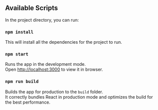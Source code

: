 ## Available Scripts

In the project directory, you can run:

### `npm install`

This will install all the dependencies for the project to run.

### `npm start`

Runs the app in the development mode.\
Open [http://localhost:3000](http://localhost:3000) to view it in browser.

### `npm run build`

Builds the app for production to the `build` folder.\
It correctly bundles React in production mode and optimizes the build for the best performance.
